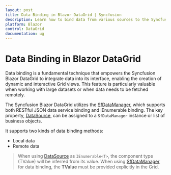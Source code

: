 ```yaml
---
layout: post
title: Data Binding in Blazor DataGrid | Syncfusion
description: Learn how to bind data from various sources to the Syncfusion Blazor DataGrid and explore supported data binding options in detail.
platform: Blazor
control: DataGrid
documentation: ug
---
```


# Data Binding in Blazor DataGrid

Data binding is a fundamental technique that empowers the Syncfusion Blazor DataGrid to integrate data into its interface, enabling the creation of dynamic and interactive Grid views. This feature is particularly valuable when working with large datasets or when data needs to be fetched remotely. 

The Syncfusion Blazor DataGrid utilizes the [SfDataManager](https://help.syncfusion.com/cr/blazor/Syncfusion.Blazor.Data.SfDataManager.html), which supports both RESTful JSON data service binding and IEnumerable binding. The key property, [DataSource](https://help.syncfusion.com/cr/blazor/Syncfusion.Blazor.Grids.SfGrid-1.html#Syncfusion_Blazor_Grids_SfGrid_1_DataSource), can be assigned to a `SfDataManager` instance or list of business objects.

It supports two kinds of data binding methods:

* Local data
* Remote data

> When using [DataSource](https://help.syncfusion.com/cr/blazor/Syncfusion.Blazor.Grids.SfGrid-1.html#Syncfusion_Blazor_Grids_SfGrid_1_DataSource) as `IEnumerable<T>`, the component type (TValue) will be inferred from its value. When using [SfDataManager](https://help.syncfusion.com/cr/blazor/Syncfusion.Blazor.Data.SfDataManager.html) for data binding, the **TValue** must be provided explicitly in the Grid.
